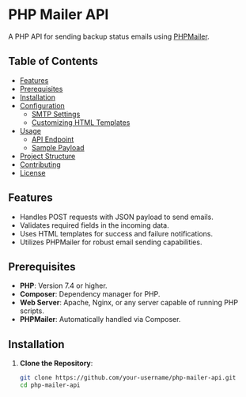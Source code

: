 # PHP Mailer API

A PHP API for sending backup status emails using [PHPMailer](https://github.com/PHPMailer/PHPMailer).

## Table of Contents

- [Features](#features)
- [Prerequisites](#prerequisites)
- [Installation](#installation)
- [Configuration](#configuration)
  - [SMTP Settings](#smtp-settings)
  - [Customizing HTML Templates](#customizing-html-templates)
- [Usage](#usage)
  - [API Endpoint](#api-endpoint)
  - [Sample Payload](#sample-payload)
- [Project Structure](#project-structure)
- [Contributing](#contributing)
- [License](#license)

## Features

- Handles POST requests with JSON payload to send emails.
- Validates required fields in the incoming data.
- Uses HTML templates for success and failure notifications.
- Utilizes PHPMailer for robust email sending capabilities.

## Prerequisites

- **PHP**: Version 7.4 or higher.
- **Composer**: Dependency manager for PHP.
- **Web Server**: Apache, Nginx, or any server capable of running PHP scripts.
- **PHPMailer**: Automatically handled via Composer.

## Installation

1. **Clone the Repository**:
   ```bash
   git clone https://github.com/your-username/php-mailer-api.git
   cd php-mailer-api
